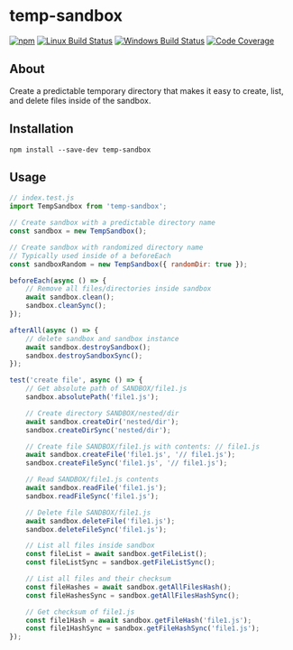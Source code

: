 # temp-sandbox

[![npm](https://img.shields.io/npm/v/temp-sandbox.svg?label=npm%20version)](https://www.npmjs.com/package/temp-sandbox)
[![Linux Build Status](https://img.shields.io/circleci/project/github/chrisblossom/temp-sandbox/master.svg?label=linux%20build)](https://circleci.com/gh/chrisblossom/temp-sandbox/tree/master)
[![Windows Build Status](https://img.shields.io/appveyor/ci/chrisblossom/temp-sandbox/master.svg?label=windows%20build)](https://ci.appveyor.com/project/chrisblossom/temp-sandbox/branch/master)
[![Code Coverage](https://img.shields.io/coveralls/github/chrisblossom/temp-sandbox/master.svg)](https://coveralls.io/github/chrisblossom/temp-sandbox?branch=master)

## About

Create a predictable temporary directory that makes it easy to create, list, and delete files inside of the sandbox.

## Installation

`npm install --save-dev temp-sandbox`

## Usage

```js
// index.test.js
import TempSandbox from 'temp-sandbox';

// Create sandbox with a predictable directory name
const sandbox = new TempSandbox();

// Create sandbox with randomized directory name
// Typically used inside of a beforeEach
const sandboxRandom = new TempSandbox({ randomDir: true });

beforeEach(async () => {
    // Remove all files/directories inside sandbox
    await sandbox.clean();
    sandbox.cleanSync();
});

afterAll(async () => {
    // delete sandbox and sandbox instance
    await sandbox.destroySandbox();
    sandbox.destroySandboxSync();
});

test('create file', async () => {
    // Get absolute path of SANDBOX/file1.js
    sandbox.absolutePath('file1.js');

    // Create directory SANDBOX/nested/dir
    await sandbox.createDir('nested/dir');
    sandbox.createDirSync('nested/dir');

    // Create file SANDBOX/file1.js with contents: // file1.js
    await sandbox.createFile('file1.js', '// file1.js');
    sandbox.createFileSync('file1.js', '// file1.js');

    // Read SANDBOX/file1.js contents
    await sandbox.readFile('file1.js');
    sandbox.readFileSync('file1.js');

    // Delete file SANDBOX/file1.js
    await sandbox.deleteFile('file1.js');
    sandbox.deleteFileSync('file1.js');

    // List all files inside sandbox
    const fileList = await sandbox.getFileList();
    const fileListSync = sandbox.getFileListSync();

    // List all files and their checksum
    const fileHashes = await sandbox.getAllFilesHash();
    const fileHashesSync = sandbox.getAllFilesHashSync();

    // Get checksum of file1.js
    const file1Hash = await sandbox.getFileHash('file1.js');
    const file1HashSync = sandbox.getFileHashSync('file1.js');
});
```
